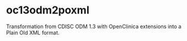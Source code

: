 oc13odm2poxml
=============

Transformation from CDISC ODM 1.3 with OpenClinica extensions into a Plain Old XML format.
